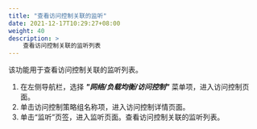 ```yaml
---
title: "查看访问控制关联的监听"
date: 2021-12-17T10:29:27+08:00
weight: 40
description: >
    查看访问控制关联的监听列表
---
```


该功能用于查看访问控制关联的监听列表。

1. 在左侧导航栏，选择 **_"网络/负载均衡/访问控制"_** 菜单项，进入访问控制页面。
2. 单击访问控制策略组名称项，进入访问控制详情页面。
2. 单击“监听”页签，进入监听页面。查看访问控制关联的监听列表。